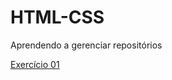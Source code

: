 # HTML-CSS
 
Aprendendo a gerenciar repositórios

<a href="https://danielralves1.github.io/HTML-CSS/Exercícios/DESAFIO%20ANDROID/desafio.html" target="_blank">Exercício 01 </a>